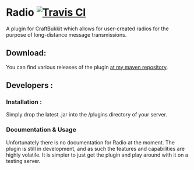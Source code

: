 Radio [![Travis CI](https://secure.travis-ci.org/Indiv0/radio.png)](http://travis-ci.org/#!/Indiv0/radio)
===

A plugin for CraftBukkit which allows for user-created radios for the purpose of long-distance message transmissions.

Download:
---

You can find various releases of the plugin [at my maven repository](https://github.com/Indiv0/indiv0-mvn-repo/tree/master/snapshots/com/github/indiv0/).

Developers :
---

### Installation :

Simply drop the latest .jar into the /plugins directory of your server.

### Documentation & Usage

Unfortunately there is no documentation for Radio at the moment. The plugin is still in development, and as such the features and capabilities are highly volatile. It is simpler to just get the plugin and play around with it on a testing server.
